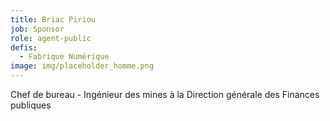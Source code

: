 ```yaml
---
title: Briac Piriou
job: Sponsor
role: agent-public
defis:
  - Fabrique Numérique
image: img/placeholder_homme.png
---
```

Chef de bureau - Ingénieur des mines à la Direction générale des Finances publiques
